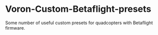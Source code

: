 # Voron-Custom-Betaflight-presets
Some number of useful custom presets for quadcopters with Betaflight firmware.
